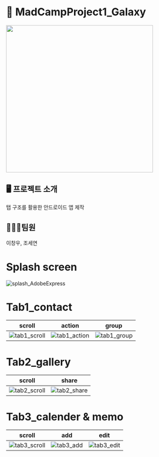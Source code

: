 # 🚀 MadCampProject1_Galaxy

<img src = "https://github.com/Gloveman/CampProject1/assets/135544903/e45b5365-059a-44de-b029-8a48dd86d7eb" height ="400" weight = "400"/>

## 🖥️ 프로젝트 소개
탭 구조를 활용한 안드로이드 앱 제작

## 🧑🏻‍🚀팀원
이창우, 조세연

# Splash screen
![splash_AdobeExpress](https://github.com/Gloveman/CampProject1/assets/135544903/66eb195b-e91c-4ed3-8980-72eb86474a97)
# Tab1_contact

|scroll|action|group|
|------|------|------|
|![tab1_scroll](https://github.com/Gloveman/CampProject1/assets/135544903/258962f8-d640-4417-b799-80ed2181efb1)|![tab1_action](https://github.com/Gloveman/CampProject1/assets/135544903/be5cac70-7851-4175-b1ed-051ac22306e4)|![tab1_group](https://github.com/Gloveman/CampProject1/assets/135544903/687a7f6c-3a70-4813-b29b-5909e94a3dfd)



# Tab2_gallery
|scroll|share|
|------|------|
![tab2_scroll](https://github.com/Gloveman/CampProject1/assets/135544903/b82532cb-f311-41e4-a6bf-7d04d6ba2865)|![tab2_share](https://github.com/Gloveman/CampProject1/assets/135544903/74660b38-09ab-4c7b-981d-2ff67281c451)|


# Tab3_calender & memo
|scroll|add|edit|
|------|------|------|
|![tab3_scroll](https://github.com/Gloveman/CampProject1/assets/135544903/f6efd06d-4ae5-433b-ab24-1406f5e6f855)|![tab3_add](https://github.com/Gloveman/CampProject1/assets/135544903/6aaa9fbb-828d-409c-81a6-ccf20df674e3)|![tab3_edit](https://github.com/Gloveman/CampProject1/assets/135544903/d4009b0f-d414-4aa0-aba5-a6a2f931a5b8)|

